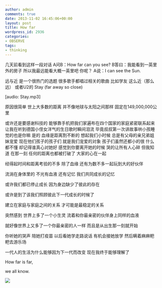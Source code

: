 ```yaml
---
author: admin
comments: true
date: 2013-11-02 16:45:06+00:00
layout: post
title: How far
wordpress_id: 2936
categories:
- OBSERVE
tags:
- thinking
---
```


几天前看到这样一段对话
A问B：How far can you see?
B答曰：我能看到一英里外的房子 所以我最远能看大概一英里吧 你呢？
A说：I can see the Sun.

远与近 是一个很热门的选题 很多歌手都唱过相关的歌曲
比如学友 这么近（那么远） 或者U2的 Stay (far away so close)

[audio: Stay.mp3]

原因很简单 世上大多数的距离 并不像地球与太阳之间那样 固定在149,000,000公里

<!-- more -->

或许还是要感谢科技的 能够靠手机把我们家遍布在四个国家的家庭紧密联系起来
让我在听到德国小侄女洋气的生日歌时瞬间泪流
毕竟叔叔第一次讲故事哄小孩睡觉的也是你嘛
是的 血缘是距离割不断的
想起我们小时候 总是有父母的亲兄弟姐妹宠爱
现在他们孩子的孩子们 就是我们宠爱的对象
孩子们虽然还都小的很 什么都不懂 却记得谁真心对她好
感觉到你要离开她的时候 哭的让所有人心碎
但我知道 在那一刻 任何的距离也都被打破了 大家的心在一起

经得起时间和距离考验的不多 除了血缘 还有为数不多一起玩到大的好伙伴

流淌在身体里的 不光有血液 还有记忆 我们共同成长的记忆

或许我们都已停止成长 因为身边缺少了彼此的存在

或许是到了该我们照顾彼此下一代成长的时候了

建立在家庭与家庭之间的关系 才可能是最稳定的关系

突然感到 世界上多了一个小生灵 流着和你最亲密的伙伴身上同样的血液

就好像世界上又多了一个你最亲密的人一样 而且是从出生那一刻就开始

你听她的哭声 陪她打疫苗 以后看她学走路说话 有机会接她放学 然后瞒着麻麻粑粑去游乐场

一代人的生活为什么能够因为下一代而改变 现在我终于能够理解了



How far is far,

we all know.

[![]({{site.baseurl}}/assets/images/blog/p1030848.jpg)]({{site.baseurl}}/assets/images/blog/p1030848.jpg)
